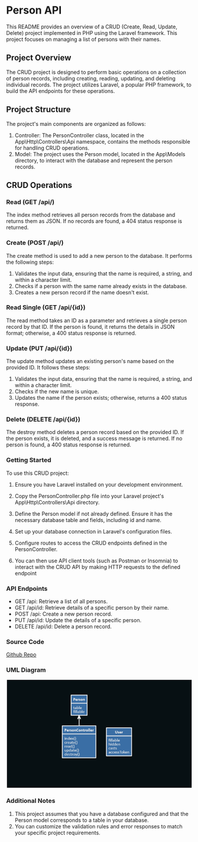 # Person API

This README provides an overview of a CRUD (Create, Read, Update, Delete) project implemented in PHP using the Laravel framework. This project focuses on managing a list of persons with their names.

## Project Overview

The CRUD project is designed to perform basic operations on a collection of person records, including creating, reading, updating, and deleting individual records. The project utilizes Laravel, a popular PHP framework, to build the API endpoints for these operations.

## Project Structure

The project's main components are organized as follows:

1. Controller: The PersonController class, located in the App\Http\Controllers\Api namespace, contains the methods responsible for handling CRUD operations.
2. Model: The project uses the Person model, located in the App\Models directory, to interact with the database and represent the person records.

## CRUD Operations

### Read (GET /api/)

The index method retrieves all person records from the database and returns them as JSON. If no records are found, a 404 status response is returned.

### Create (POST /api/)

The create method is used to add a new person to the database. It performs the following steps:

1.  Validates the input data, ensuring that the name is required, a string, and within a character limit.
2.  Checks if a person with the same name already exists in the database.
3.  Creates a new person record if the name doesn't exist.

### Read Single (GET /api/{id})

The read method takes an ID as a parameter and retrieves a single person record by that ID. If the person is found, it returns the details in JSON format; otherwise, a 400 status response is returned.

### Update (PUT /api/{id})

The update method updates an existing person's name based on the provided ID. It follows these steps:

1.  Validates the input data, ensuring that the name is required, a string, and within a character limit.
2.  Checks if the new name is unique.
3.  Updates the name if the person exists; otherwise, returns a 400 status response.

### Delete (DELETE /api/{id})

The destroy method deletes a person record based on the provided ID. If the person exists, it is deleted, and a success message is returned. If no person is found, a 400 status response is returned.

### Getting Started

To use this CRUD project:

1.  Ensure you have Laravel installed on your development environment.

2.  Copy the PersonController.php file into your Laravel project's App\Http\Controllers\Api directory.

3.  Define the Person model if not already defined. Ensure it has the necessary database table and fields, including id and name.

4.  Set up your database connection in Laravel's configuration files.

5.  Configure routes to access the CRUD endpoints defined in the PersonController.

6.  You can then use API client tools (such as Postman or Insomnia) to interact with the CRUD API by making HTTP requests to the defined endpoint

### API Endpoints

    
*   GET /api: Retrieve a list of all persons.
*   GET /api/id: Retrieve details of a specific person by their name.
*   POST /api: Create a new person record.
*   PUT /api/id: Update the details of a specific person.
*   DELETE /api/id: Delete a person record.

### Source Code
 [Github Repo](https://github.com/Doopra/crud-api)

 ### UML Diagram

 <p align="center"><img src="public/uml/api.PNG" width="500"></p>

### Additional Notes

1.  This project assumes that you have a database configured and that the Person model corresponds to a table in your database.
2.  You can customize the validation rules and error responses to match your specific project requirements.
